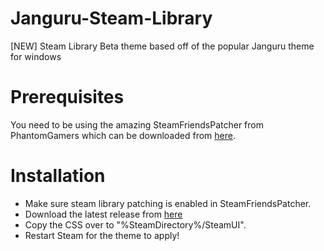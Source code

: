 # Janguru-Steam-Library
[NEW] Steam Library Beta theme based off of the popular Janguru theme for windows

# Prerequisites
You need to be using the amazing SteamFriendsPatcher from PhantomGamers which can be downloaded from [here](https://github.com/PhantomGamers/SteamFriendsPatcher). 

# Installation
* Make sure steam library patching is enabled in SteamFriendsPatcher.
* Download the latest release from [here](https://github.com/JudgeZexion/Janguru-Steam-Library/releases/latest)
* Copy the CSS over to "%SteamDirectory%/SteamUI".
* Restart Steam for the theme to apply!
